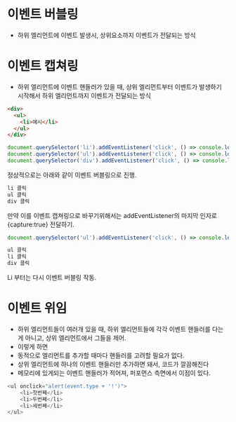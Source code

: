 # 이벤트 버블링
- 하위 엘리먼트에 이벤트 발생시, 상위요소까지 이벤트가 전달되는 방식

# 이벤트 캡쳐링
- 하위 엘리먼트에 이벤트 핸들러가 있을 때, 상위 엘리먼트부터 이벤트가 발생하기 시작해서 하위 엘리먼트까지 이벤트가 전달되는 방식
```html
<div>
  <ul>
    <li>예시</li>
  </ul>
</div>
```
```javascript
document.querySelector('li').addEventListener('click', () => console.log('li 클릭'));
document.querySelector('ul').addEventListener('click', () => console.log('ul 클릭'));
document.querySelector('div').addEventListener('click', () => console.log('div 클릭'));
```
정상적으로는 아래와 같이 이벤트 버블링으로 진행.
```html
li 클릭
ul 클릭
div 클릭
```
만약 이를 이벤트 캡쳐링으로 바꾸기위해서는 addEventListener의 마지막 인자로 {capture:true} 전달하기.
```javascript
document.querySelector('ul').addEventListener('click', () => console.log('ul 클릭'), { capture: true });
```
```html
ul 클릭
li 클릭
div 클릭
```

Li 부터는 다시 이벤트 버블링 작동.

# 이벤트 위임
- 하위 엘리먼트들이 여러개 있을 때, 하위 엘리먼트들에 각각 이벤트 핸들러를 다는 게 아니고, 상위 엘리먼트에서 그들을 제어.
- 이렇게 하면 
- 동적으로 엘리먼트를 추가할 때마다 핸들러를 고려할 필요가 없다.
- 상위 엘리먼트에 하나의 이벤트 핸들러만 추가하면 돼서, 코드가 깔끔해진다
- 메모리에 있게되는 이벤트 핸들러가 적어져, 퍼포먼스 측면에서 이점이 있다.
```javascript
<ul onclick="alert(event.type + '!')">
    <li>첫번째</li>
    <li>두번째</li>
    <li>세번째</li>
</ul>
```
